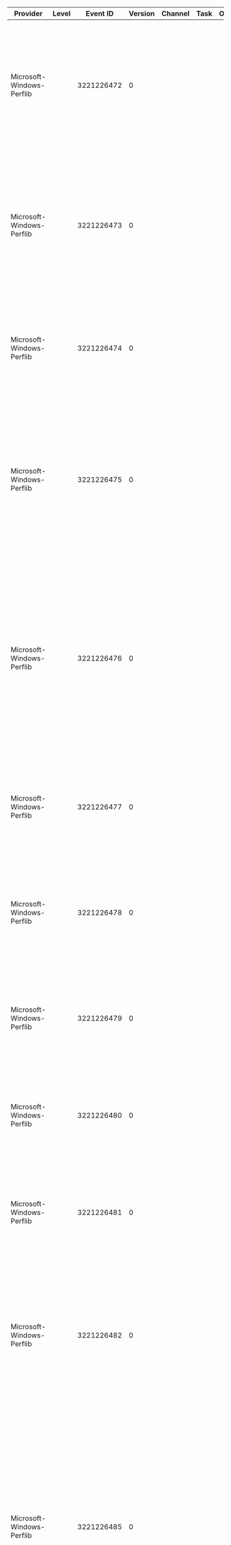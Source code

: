 Provider                   |  Level  |  Event ID    |  Version  |  Channel  |  Task  |  Opcode  |  Keyword  |  Message
---------------------------|---------|--------------|-----------|-----------|--------|----------|-----------|----------------------------------------------------------------------------------------------------------------------------------------------------------------------------------------------------------------------------------------------------------------------------------------------------------------------------------------------------------------------------------------------------------------------------------------------------------------------------------------------------------------------------------------------------------------------------
Microsoft-Windows-Perflib  |         |  3221226472  |  0        |           |        |          |           |  Access to performance data was denied to {param1} as attempted from {param2}. {param1} is the value from GetUserName(); which is the user account that the thread runs. {param2} is the value from GetModuleFileName(); which is the binary module name that issues the query.
Microsoft-Windows-Perflib  |         |  3221226473  |  0        |           |        |          |           |  The buffer size returned by a collect procedure in Extensible Counter DLL '{param1}' for the '{param2}' service was larger than the space available. The performance data returned by the counter DLL will not be returned in the Perf Data Block. The first four bytes (DWORD) of the Data section contains the returned buffer size.
Microsoft-Windows-Perflib  |         |  3221226474  |  0        |           |        |          |           |  A Guard Page was modified by a collect procedure in Extensible Counter DLL '{param1}' for the '{param2}' service. The performance data returned by the counter DLL will not be returned in the Perf Data Block.
Microsoft-Windows-Perflib  |         |  3221226475  |  0        |           |        |          |           |  The object length of an object returned by Extensible Counter DLL '{param1}' for the '{param2}' service was not correct. The sum of the object lengths returned did not match the size of the buffer returned.  The performance data returned by the counter DLL will not be returned in the Perf Data Block. The first four bytes (DWORD) of the Data section contains the count of objects.
Microsoft-Windows-Perflib  |         |  3221226476  |  0        |           |        |          |           |  The instance length of an object returned by Extensible Counter DLL '{param1}' for the '{param2}' service was not correct. The sum of the instance lengths plus the object definition structures did not match the size of the object. The performance data returned by the counter DLL will not be returned in the Perf Data Block. The first four bytes (DWORD) of the Data section contains the object title index of the bad object.
Microsoft-Windows-Perflib  |         |  3221226477  |  0        |           |        |          |           |  Unable to locate the open procedure '{param1}' in DLL '{param2}' for the '{param3}' service. Performance data for this service will not be available. The first four bytes (DWORD) of the Data section contains the error code.
Microsoft-Windows-Perflib  |         |  3221226478  |  0        |           |        |          |           |  Unable to locate the collect procedure '{param1}' in DLL '{param2}' for the '{param3}' service. Performance data for this service will not be available. The first four bytes (DWORD) of the Data section contains the error code.
Microsoft-Windows-Perflib  |         |  3221226479  |  0        |           |        |          |           |  Unable to locate the close procedure '{param1}' in DLL '{param2}' for the '{param3}' service. Performance data for this service will not be available. The first four bytes (DWORD) of the Data section contains the error code.
Microsoft-Windows-Perflib  |         |  3221226480  |  0        |           |        |          |           |  The Open Procedure for service '{param1}' in DLL '{param2}' failed. Performance data for this service will not be available. The first four bytes (DWORD) of the Data section contains the error code.
Microsoft-Windows-Perflib  |         |  3221226481  |  0        |           |        |          |           |  The Open Procedure for service '{param1}' in DLL '{param2}' generated an exception. Performance data for this service will not be available. The first four bytes (DWORD) of the Data section contains the exception code.
Microsoft-Windows-Perflib  |         |  3221226482  |  0        |           |        |          |           |  The Collect Procedure for the '{param1}' service in DLL '{param2}' generated an exception or returned an invalid status. The performance data returned by the counter DLL will not be returned in the Perf Data Block. The first four bytes (DWORD) of the Data section contains the exception code or status code.
Microsoft-Windows-Perflib  |         |  3221226485  |  0        |           |        |          |           |  The collect procedure in Extensible Counter DLL '{param1}' for the '{param2}' service returned a buffer that was larger than the space allocated and may have corrupted the application's heap. This DLL should be disabled or removed from the system until the problem has been corrected to prevent further corruption. The application accessing this performance data should be restarted. The performance data returned by the counter DLL will not be returned in the Perf Data Block. The first four bytes (DWORD) of the Data section contains the overflow size.
Microsoft-Windows-Perflib  |         |  3221226487  |  0        |           |        |          |           |  The performance data collection function '{param1}' in the '{param2}' library did not complete in the allowed time. There may be a problem with this extensible counter; the service from which the counter is collecting data; or the system may have been very busy when this call was attempted.
Microsoft-Windows-Perflib  |         |  2147484664  |  0        |           |        |          |           |  The data buffer created for the '{param1}' service in the '{param2}' library is not aligned on an 8-byte boundary. This may cause problems for applications that are trying to read the performance data buffer. Contact the manufacturer of this library or service to have this problem corrected or to get a newer version of this library.
Microsoft-Windows-Perflib  |         |  3221226489  |  0        |           |        |          |           |  Disabled performance counter data collection from the '{param1}' service because the performance counter library for that service has generated one or more errors. The errors that forced this action have been written to the application event log. Correct the errors before enabling the performance counters for this service.
Microsoft-Windows-Perflib  |         |  3221226490  |  0        |           |        |          |           |  Disabled performance counter data collection for this session from the '{param1}' service because the performance counter library for that service has generated one or more errors. The errors that forced this action have been written to the application event log.
Microsoft-Windows-Perflib  |         |  3221226491  |  0        |           |        |          |           |  A definition field in an object returned by Extensible Counter DLL '{param1}' for the '{param2}' service was not correct. The sum of the definitions block lengths in the object definition structures did not match the size specified in the object definition header. The performance data returned by this counter DLL will not be returned in the Perf Data Block. The first four bytes (DWORD) of the Data section contains the object title index of the unsupported object.
Microsoft-Windows-Perflib  |         |  3221226492  |  0        |           |        |          |           |  The required buffer size is greater than the buffer size passed to the collect function of the '{param1}' Extensible Counter DLL for the '{param2}' service. The first four bytes (DWORD) of the Data section contains the given buffer size and the second four bytes (DWORD) contains the required size.
Microsoft-Windows-Perflib  |         |  3221226493  |  0        |           |        |          |           |  Windows cannot open the 32-bit extensible counter DLL {param1} in a 64-bit environment. Contact the file vendor to obtain a 64-bit version. Alternatively; you can open the 32-bit extensible counter DLL by using the 32-bit version of Performance Monitor. To use this tool; open the Windows folder; open the Syswow64 folder; and then start Perfmon.exe.
Microsoft-Windows-Perflib  |         |  3221226494  |  0        |           |        |          |           |  Windows cannot open the 64-bit extensible counter DLL {param1} in a 32-bit environment. Contact the file vendor to obtain a 32-bit version. Alternatively if you are running a 64-bit native environment; you can open the 64-bit extensible counter DLL by using the 64-bit version of Performance Monitor. To use this tool; open the Windows folder; open the System32 folder; and then start Perfmon.exe.
Microsoft-Windows-Perflib  |         |  3221226495  |  0        |           |        |          |           |  Windows cannot load the extensible counter DLL {param1}. The first four bytes (DWORD) of the Data section contains the Windows error code.
Microsoft-Windows-Perflib  |         |  2147485648  |  0        |           |        |          |           |  The returned pointer did not match the buffer length returned by the Collect procedure for the '{param1}' service in Extensible Counter DLL '{param2}'. The length will be adjusted to match the buffer length and the performance data will appear in the Perf Data Block. The first four bytes (DWORD) of the Data section contains the returned length and the second four bytes (DWORD) the new length.
Microsoft-Windows-Perflib  |         |  2147485649  |  0        |           |        |          |           |  The '{param1}' service does not have a Performance subkey or the key could not be opened. No performance counters will be collected for this service. The Win32 error code is returned in the first DWORD in the attached data in the data section.
Microsoft-Windows-Perflib  |         |  2147485650  |  0        |           |        |          |           |  The open procedure for service '{param1}' in DLL '{param2}' did not complete in the allowed time. There may be a problem with this extensible counter; the service from which the counter is collecting data; or the system may have been very busy when this call was attempted.
Microsoft-Windows-Perflib  |         |  2147485651  |  0        |           |        |          |           |  The configuration information of the performance library '{param1}' for the '{param2}' service does not match the trusted performance library information stored in the registry. The functions in this library will not be treated as trusted.
Microsoft-Windows-Perflib  |         |  3221228474  |  0        |           |        |          |           |
Microsoft-Windows-Perflib  |         |  3221228475  |  0        |           |        |          |           |  Unable to find the {param1} Procedure name in the registry for service '{param2}'. Check the application event log to make sure there were no problems encountered during installation of the '{param2}' service and reinstall its performance counter DLL.
Microsoft-Windows-Perflib  |         |  3221228476  |  0        |           |        |          |           |  Unable to find valid registry value '{param1}' in the registry for service '{param2}'. Check the application event log to make sure there were no problems encountered during installation of the '{param2}' service and reinstall its performance counter DLL.